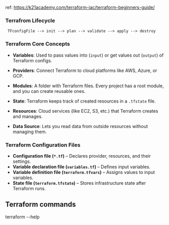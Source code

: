 ref: https://k21academy.com/terraform-iac/terraform-beginners-guide/
### Terrafrom Lifecycle
     
     TFconfigFile --> init --> plan --> validate --> apply --> destroy

### Terraform Core Concepts

- **Variables**:  Used to pass values into (`input`) or get values out (`output`) of Terraform configs.

- **Providers**:  Connect Terraform to cloud platforms like AWS, Azure, or GCP.
  
- **Modules**:  A folder with Terraform files. Every project has a root module, and you can create reusable ones.

- **State**:  Terraform keeps track of created resources in a `.tfstate` file.

- **Resources**:  Cloud services (like EC2, S3, etc.) that Terraform creates and manages.

- **Data Source**:  Lets you read data from outside resources without managing them.

### Terraform Configuration Files


- **Configuration file (`*.tf`)** – Declares provider, resources, and their settings.
- **Variable declaration file (`variables.tf`)** – Defines input variables.
- **Variable definition file (`terraform.tfvars`)** – Assigns values to input variables.
- **State file (`terraform.tfstate`)** – Stores infrastructure state after Terraform runs.

## Terraform commands

terraform --help

